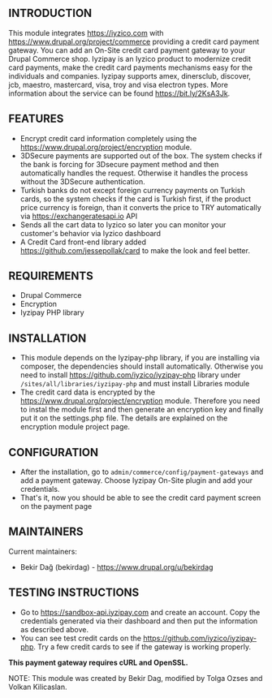 INTRODUCTION
------------

This module integrates https://iyzico.com with 
https://www.drupal.org/project/commerce providing a credit card payment 
gateway. You can add an On-Site credit card payment gateway to your Drupal
Commerce shop. Iyzipay is an Iyzico product to modernize credit card payments,
make the credit card payments mechanisms easy for the individuals and 
companies. Iyzipay supports amex, dinersclub, discover, jcb, maestro, 
mastercard, visa, troy and visa electron types. More information about the 
service can be found https://bit.ly/2KsA3Jk.


FEATURES
--------

* Encrypt credit card information completely using the 
https://www.drupal.org/project/encryption module.
* 3DSecure payments are supported out of the box. The system checks if the 
bank is forcing for 3Dsecure payment method and then automatically handles the
request. Otherwise it handles the process without the 3DSecure authentication.
* Turkish banks do not except foreign currency payments on Turkish cards, so 
the system checks if the card is Turkish first, if the product price currency
is foreign, than it converts the price to TRY automatically via 
https://exchangeratesapi.io API
* Sends all the cart data to Iyzico so later you can monitor your customer's
behavior via Iyzico dashboard
* A Credit Card front-end library added https://github.com/jessepollak/card
to make the look and feel better.


REQUIREMENTS
------------

* Drupal Commerce
* Encryption
* Iyzipay PHP library


INSTALLATION
------------

* This module depends on the Iyzipay-php library, if you are installing via
composer, the dependencies should install automatically. Otherwise you need to
install https://github.com/iyzico/iyzipay-php library under 
`/sites/all/libraries/iyzipay-php` and must install Libraries module
* The credit card data is encrypted by the 
https://www.drupal.org/project/encryption module. Therefore you need to instal
the module first and then generate an encryption key and finally put it on the
settings.php file. The details are explained on the encryption module project
page.


CONFIGURATION
-------------

* After the installation, go to `admin/commerce/config/payment-gateways` and
add a payment gateway. Choose Iyzipay On-Site plugin and add your credentials.
* That's it, now you should be able to see the credit card payment screen on
the payment page


MAINTAINERS
-----------

Current maintainers:
 * Bekir Dağ (bekirdag) - https://www.drupal.org/u/bekirdag


TESTING INSTRUCTIONS
--------------------

* Go to https://sandbox-api.iyzipay.com and create an account. Copy the
credentials generated via their dashboard and then put the information as
described above.
* You can see test credit cards on the https://github.com/iyzico/iyzipay-php.
Try a few credit cards to see if the gateway is working properly.

**This payment gateway requires cURL and OpenSSL.**

NOTE: This module was created by Bekir Dag, modified by Tolga Ozses and Volkan Kilicaslan.
